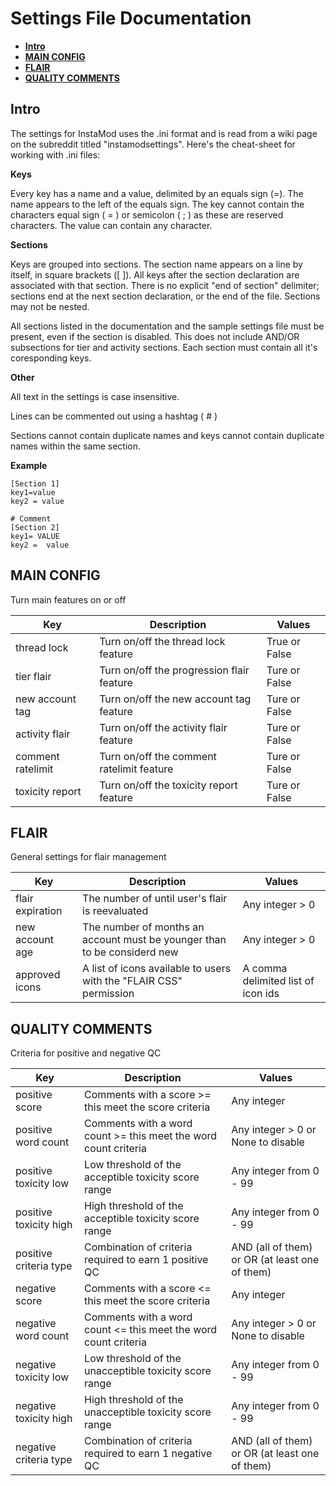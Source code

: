 # Settings File Documentation
 
 * **[Intro](https://github.com/disasterpiece9000/InstaMod-2.0/blob/master/SettingsDocumentation.md#intro)**
 * **[MAIN CONFIG](https://github.com/disasterpiece9000/InstaMod-2.0/blob/master/SettingsDocumentation.md#main-config)**
 * **[FLAIR](https://github.com/disasterpiece9000/InstaMod-2.0/blob/master/SettingsDocumentation.md#flair)**
 * **[QUALITY COMMENTS](https://github.com/disasterpiece9000/InstaMod-2.0/blob/master/SettingsDocumentation.md#quality-comments)**
 
 ## Intro
 
The settings for InstaMod uses the .ini format and is read from a wiki page on the subreddit titled "instamodsettings". Here's the cheat-sheet for working with .ini files:
 
 **Keys**
 
Every key has a name and a value, delimited by an equals sign (=). The name appears to the left of the equals sign. The key cannot contain the characters equal sign ( = ) or semicolon ( ; ) as these are reserved characters. The value can contain any character. 
 
 **Sections**
 
Keys are grouped into sections. The section name appears on a line by itself, in square brackets (\[ ]). All keys after the section declaration are associated with that section. There is no explicit "end of section" delimiter; sections end at the next section declaration, or the end of the file. Sections may not be nested.

All sections listed in the documentation and the sample settings file must be present, even if the section is disabled. This does not include AND/OR subsections for tier and activity sections. Each section must contain all it's coresponding keys.

**Other**

All text in the settings is case insensitive.

Lines can be commented out using a hashtag ( # )

Sections cannot contain duplicate names and keys cannot contain duplicate names within the same section.

**Example**

    [Section 1]
    key1=value
    key2 = value
    
    # Comment
    [Section 2]
    key1= VALUE
    key2 =  value


## MAIN CONFIG

Turn main features on or off

| Key | Description | Values |
| ----------- | ----------- | ----------- |
| thread lock | Turn on/off the thread lock feature | True or False |
| tier flair | Turn on/off the progression flair feature | Ture or False |
| new account tag | Turn on/off the new account tag feature | Ture or False |
| activity flair | Turn on/off the activity flair feature | Ture or False |
| comment ratelimit | Turn on/off the comment ratelimit feature | Ture or False |
| toxicity report | Turn on/off the toxicity report feature | Ture or False |

## FLAIR

General settings for flair management

| Key | Description | Values |
| ----------- | ----------- | ----------- |
| flair expiration | The number of until user's flair is reevaluated | Any integer > 0 |
| new account age | The number of months an account must be younger than to be considerd new | Any integer > 0 |
| approved icons | A list of icons available to users with the "FLAIR CSS" permission |  A comma delimited list of icon ids |

## QUALITY COMMENTS

Criteria for positive and negative QC

| Key | Description | Values |
| ----------- | ----------- | ----------- |
| positive score | Comments with a score >= this meet the score criteria | Any integer |
| positive word count | Comments with a word count >= this meet the word count criteria | Any integer > 0 or None to disable |
| positive toxicity low | Low threshold of the acceptible toxicity score range | Any integer from 0 - 99 |
| positive toxicity high | High threshold of the acceptible toxicity score range | Any integer from 0 - 99 |
| positive criteria type | Combination of criteria required to earn 1 positive QC | AND (all of them) or OR (at least one of them) |
| negative score | Comments with a score <= this meet the score criteria | Any integer |
| negative word count | Comments with a word count <= this meet the word count criteria | Any integer > 0 or None to disable |
| negative toxicity low | Low threshold of the unacceptible toxicity score range | Any integer from 0 - 99 |
| negative toxicity high | High threshold of the unacceptible toxicity score range | Any integer from 0 - 99 |
| negative criteria type | Combination of criteria required to earn 1 negative QC | AND (all of them) or OR (at least one of them) |
